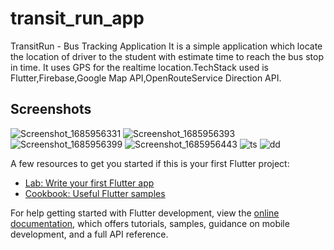 # transit_run_app

TransitRun - Bus Tracking Application
It is a simple application which locate the location of driver to the student with estimate time to reach the bus stop in time. It uses GPS for the realtime location.TechStack used is Flutter,Firebase,Google Map API,OpenRouteService Direction API.

## Screenshots
![Screenshot_1685956331](https://github.com/Atulp12/Transit-Run/assets/107379234/d87e1540-e51d-4a8d-ab16-7348f59a11eb)
![Screenshot_1685956393](https://github.com/Atulp12/Transit-Run/assets/107379234/fc7186ce-2111-4a21-a174-5e769969c553)
![Screenshot_1685956399](https://github.com/Atulp12/Transit-Run/assets/107379234/7a02120b-b924-473d-b19b-f23c518e673f)
![Screenshot_1685956443](https://github.com/Atulp12/Transit-Run/assets/107379234/63fa96f7-60bf-4da3-a40f-fb01f7472d37)
![ts](https://github.com/Atulp12/Transit-Run/assets/107379234/d0c40f62-9dfe-4f1f-b503-eb6175519772)
![dd](https://github.com/Atulp12/Transit-Run/assets/107379234/32d4c54a-cb5e-4e33-a279-c2be0c2d94fa)



A few resources to get you started if this is your first Flutter project:

- [Lab: Write your first Flutter app](https://docs.flutter.dev/get-started/codelab)
- [Cookbook: Useful Flutter samples](https://docs.flutter.dev/cookbook)

For help getting started with Flutter development, view the
[online documentation](https://docs.flutter.dev/), which offers tutorials,
samples, guidance on mobile development, and a full API reference.
